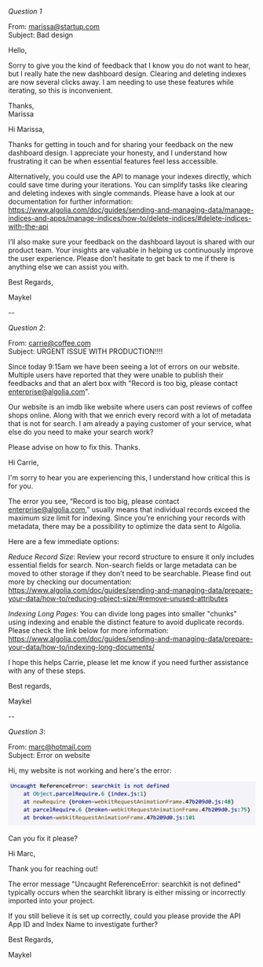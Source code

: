 *Question 1*  

 
From: marissa@startup.com  
Subject:  Bad design  

Hello,  
  
Sorry to give you the kind of feedback that I know you do not want to hear, but I really hate the new dashboard design. Clearing and deleting indexes are now several clicks away. I am needing to use these features while iterating, so this is inconvenient.  
   
Thanks,  
Marissa  


Hi Marissa,

Thanks for getting in touch and for sharing your feedback on the new dashboard design.
I appreciate your honesty, and I understand how frustrating it can be when essential features feel less accessible.

Alternatively, you could use the API to manage your indexes directly, which could save time during your iterations.
You can simplify tasks like clearing and deleting indexes with single commands.
Please have a look at our documentation for further information:
https://www.algolia.com/doc/guides/sending-and-managing-data/manage-indices-and-apps/manage-indices/how-to/delete-indices/#delete-indices-with-the-api

I’ll also make sure your feedback on the dashboard layout is shared with our product team. 
Your insights are valuable in helping us continuously improve the user experience.
Please don’t hesitate to get back to me if there is anything else we can assist you with.

Best Regards,

Maykel
  
--

*Question 2*:   
  
From: carrie@coffee.com  
Subject: URGENT ISSUE WITH PRODUCTION!!!!  
  
Since today 9:15am we have been seeing a lot of errors on our website. Multiple users have reported that they were unable to publish their feedbacks and that an alert box with "Record is too big, please contact enterprise@algolia.com".  
  
Our website is an imdb like website where users can post reviews of coffee shops online. Along with that we enrich every record with a lot of metadata that is not for search. I am already a paying customer of your service, what else do you need to make your search work?  
  
Please advise on how to fix this. Thanks.   


Hi Carrie,

I'm sorry to hear you are experiencing this, I understand how critical this is for you.

The error you see, “Record is too big, please contact enterprise@algolia.com,” usually means that individual records exceed the maximum size limit for indexing.
Since you're enriching your records with metadata, there may be a possibility to optimize the data sent to Algolia.

Here are a few immediate options:

*Reduce Record Size*: Review your record structure to ensure it only includes essential fields for search.
Non-search fields or large metadata can be moved to other storage if they don’t need to be searchable.
Please find out more by checking our documentation: https://www.algolia.com/doc/guides/sending-and-managing-data/prepare-your-data/how-to/reducing-object-size/#remove-unused-attributes

*Indexing Long Pages*: You can divide long pages into smaller "chunks" using indexing and enable the distinct feature to avoid duplicate records.
Please check the link below for more information:
https://www.algolia.com/doc/guides/sending-and-managing-data/prepare-your-data/how-to/indexing-long-documents/

I hope this helps Carrie, please let me know if you need further assistance with any of these steps.

Best regards,

Maykel

--

*Question 3*:   


From: marc@hotmail.com  
Subject: Error on website  
  
Hi, my website is not working and here's the error:  
  
![error message](./error.png)  
  
Can you fix it please?  

Hi Marc,

Thank you for reaching out!

The error message "Uncaught ReferenceError: searchkit is not defined" typically occurs when the searchkit library is either missing or incorrectly imported into your project.

If you still believe it is set up correctly, could you please provide the API App ID and Index Name to investigate further?

Best Regards,

Maykel 